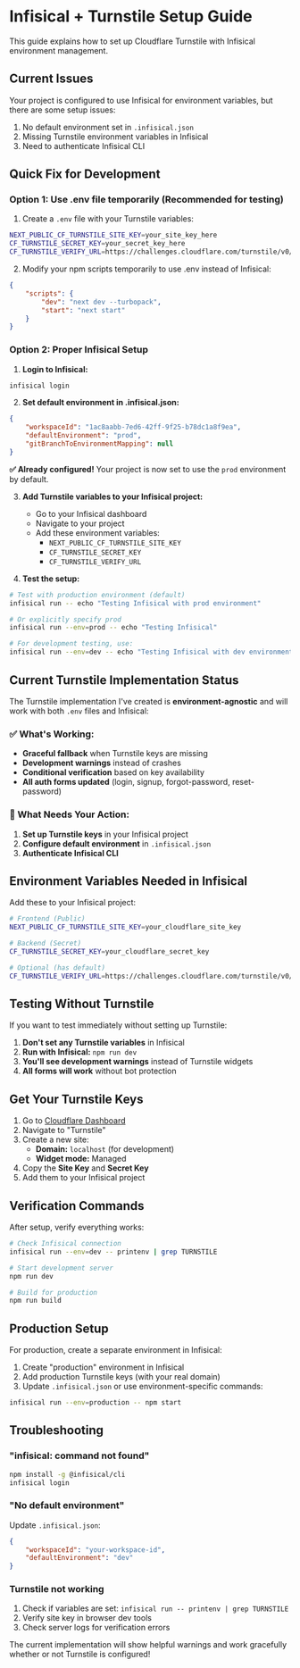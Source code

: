 # Infisical + Turnstile Setup Guide

This guide explains how to set up Cloudflare Turnstile with Infisical environment management.

## Current Issues

Your project is configured to use Infisical for environment variables, but there are some setup issues:

1. No default environment set in `.infisical.json`
2. Missing Turnstile environment variables in Infisical
3. Need to authenticate Infisical CLI

## Quick Fix for Development

### Option 1: Use .env file temporarily (Recommended for testing)

1. Create a `.env` file with your Turnstile variables:

```bash
NEXT_PUBLIC_CF_TURNSTILE_SITE_KEY=your_site_key_here
CF_TURNSTILE_SECRET_KEY=your_secret_key_here
CF_TURNSTILE_VERIFY_URL=https://challenges.cloudflare.com/turnstile/v0/siteverify
```

2. Modify your npm scripts temporarily to use .env instead of Infisical:

```json
{
    "scripts": {
        "dev": "next dev --turbopack",
        "start": "next start"
    }
}
```

### Option 2: Proper Infisical Setup

1. **Login to Infisical:**

```bash
infisical login
```

2. **Set default environment in .infisical.json:**

```json
{
    "workspaceId": "1ac8aabb-7ed6-42ff-9f25-b78dc1a8f9ea",
    "defaultEnvironment": "prod",
    "gitBranchToEnvironmentMapping": null
}
```

**✅ Already configured!** Your project is now set to use the `prod` environment by default.

3. **Add Turnstile variables to your Infisical project:**
    - Go to your Infisical dashboard
    - Navigate to your project
    - Add these environment variables:
        - `NEXT_PUBLIC_CF_TURNSTILE_SITE_KEY`
        - `CF_TURNSTILE_SECRET_KEY`
        - `CF_TURNSTILE_VERIFY_URL`

4. **Test the setup:**

```bash
# Test with production environment (default)
infisical run -- echo "Testing Infisical with prod environment"

# Or explicitly specify prod
infisical run --env=prod -- echo "Testing Infisical"

# For development testing, use:
infisical run --env=dev -- echo "Testing Infisical with dev environment"
```

## Current Turnstile Implementation Status

The Turnstile implementation I've created is **environment-agnostic** and will work with both `.env` files and Infisical:

### ✅ What's Working:

- **Graceful fallback** when Turnstile keys are missing
- **Development warnings** instead of crashes
- **Conditional verification** based on key availability
- **All auth forms updated** (login, signup, forgot-password, reset-password)

### 🔧 What Needs Your Action:

1. **Set up Turnstile keys** in your Infisical project
2. **Configure default environment** in `.infisical.json`
3. **Authenticate Infisical CLI**

## Environment Variables Needed in Infisical

Add these to your Infisical project:

```bash
# Frontend (Public)
NEXT_PUBLIC_CF_TURNSTILE_SITE_KEY=your_cloudflare_site_key

# Backend (Secret)
CF_TURNSTILE_SECRET_KEY=your_cloudflare_secret_key

# Optional (has default)
CF_TURNSTILE_VERIFY_URL=https://challenges.cloudflare.com/turnstile/v0/siteverify
```

## Testing Without Turnstile

If you want to test immediately without setting up Turnstile:

1. **Don't set any Turnstile variables** in Infisical
2. **Run with Infisical:** `npm run dev`
3. **You'll see development warnings** instead of Turnstile widgets
4. **All forms will work** without bot protection

## Get Your Turnstile Keys

1. Go to [Cloudflare Dashboard](https://dash.cloudflare.com/)
2. Navigate to "Turnstile"
3. Create a new site:
    - **Domain:** `localhost` (for development)
    - **Widget mode:** Managed
4. Copy the **Site Key** and **Secret Key**
5. Add them to your Infisical project

## Verification Commands

After setup, verify everything works:

```bash
# Check Infisical connection
infisical run --env=dev -- printenv | grep TURNSTILE

# Start development server
npm run dev

# Build for production
npm run build
```

## Production Setup

For production, create a separate environment in Infisical:

1. Create "production" environment in Infisical
2. Add production Turnstile keys (with your real domain)
3. Update `.infisical.json` or use environment-specific commands:

```bash
infisical run --env=production -- npm start
```

## Troubleshooting

### "infisical: command not found"

```bash
npm install -g @infisical/cli
infisical login
```

### "No default environment"

Update `.infisical.json`:

```json
{
    "workspaceId": "your-workspace-id",
    "defaultEnvironment": "dev"
}
```

### Turnstile not working

1. Check if variables are set: `infisical run -- printenv | grep TURNSTILE`
2. Verify site key in browser dev tools
3. Check server logs for verification errors

The current implementation will show helpful warnings and work gracefully whether or not Turnstile is configured!
